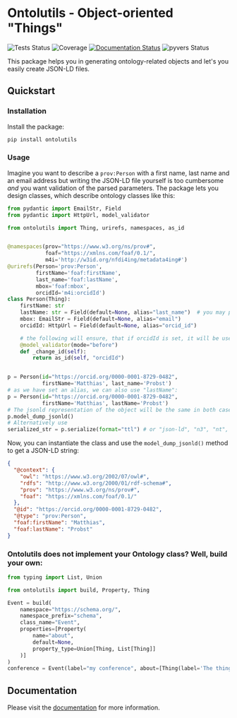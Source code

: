 # Ontolutils - Object-oriented "Things"

![Tests Status](https://github.com/matthiasprobst/ontology-utils/actions/workflows/tests.yml/badge.svg)
![Coverage](https://codecov.io/gh/matthiasprobst/ontology-utils/branch/main/graph/badge.svg)
[![Documentation Status](https://readthedocs.org/projects/ontology-utils/badge/?version=latest)](https://ontology-utils.readthedocs.io/en/latest/)
![pyvers Status](https://img.shields.io/badge/python-3.8%20%7C%203.9%20%7C%203.10%20%7C%203.11%20%7C%203.12-blue)

This package helps you in generating ontology-related objects and let's you easily create JSON-LD files.

## Quickstart

### Installation

Install the package:

```bash
pip install ontolutils
```

### Usage

Imagine you want to describe a `prov:Person` with a first name, last name and an email address but writing
the JSON-LD file yourself is too cumbersome *and* you want validation of the parsed parameters. The package
lets you design classes, which describe ontology classes like this:

```python
from pydantic import EmailStr, Field
from pydantic import HttpUrl, model_validator

from ontolutils import Thing, urirefs, namespaces, as_id


@namespaces(prov="https://www.w3.org/ns/prov#",
            foaf="https://xmlns.com/foaf/0.1/",
            m4i='http://w3id.org/nfdi4ing/metadata4ing#')
@urirefs(Person='prov:Person',
         firstName='foaf:firstName',
         last_name='foaf:lastName',
         mbox='foaf:mbox',
         orcidId='m4i:orcidId')
class Person(Thing):
    firstName: str
    lastName: str = Field(default=None, alias="last_name")  # you may provide an alias
    mbox: EmailStr = Field(default=None, alias="email")
    orcidId: HttpUrl = Field(default=None, alias="orcid_id")

    # the following will ensure, that if orcidId is set, it will be used as the id
    @model_validator(mode="before")
    def _change_id(self):
        return as_id(self, "orcidId")


p = Person(id="https://orcid.org/0000-0001-8729-0482",
           firstName='Matthias', last_name='Probst')
# as we have set an alias, we can also use "lastName":
p = Person(id="https://orcid.org/0000-0001-8729-0482",
           firstName='Matthias', lastName='Probst')
# The jsonld representation of the object will be the same in both cases:
p.model_dump_jsonld()
# Alternatively use
serialized_str = p.serialize(format="ttl") # or "json-ld", "n3", "nt", "xml"
```

Now, you can instantiate the class and use the `model_dump_jsonld()` method to get a JSON-LD string:

```json
{
  "@context": {
    "owl": "https://www.w3.org/2002/07/owl#",
    "rdfs": "http://www.w3.org/2000/01/rdf-schema#",
    "prov": "https://www.w3.org/ns/prov#",
    "foaf": "https://xmlns.com/foaf/0.1/"
  },
  "@id": "https://orcid.org/0000-0001-8729-0482",
  "@type": "prov:Person",
  "foaf:firstName": "Matthias",
  "foaf:lastName": "Probst"
}
```

### Ontolutils does not implement your Ontology class? Well, build your own:

```python
from typing import List, Union

from ontolutils import build, Property, Thing

Event = build(
    namespace="https://schema.org/",
    namespace_prefix="schema",
    class_name="Event",
    properties=[Property(
        name="about",
        default=None,
        property_type=Union[Thing, List[Thing]]
    )]
)
conference = Event(label="my conference", about=[Thing(label='The thing it is about')])
```

## Documentation

Please visit the [documentation](https://ontology-utils.readthedocs.io/en/latest/) for more information.

